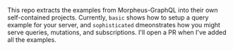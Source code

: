This repo extracts the examples from Morpheus-GraphQL into their own self-contained projects. Currently, `basic` shows how to setup a query example for your server, and `sophisticated` dmeonstrates how you might serve queries, mutations, and subscriptions. I'll open a PR when I've added all the examples.
